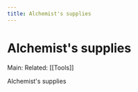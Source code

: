 ---title: Alchemist's supplies---
# Alchemist's supplies
Main:
Related: [[Tools]]

Alchemist's supplies
